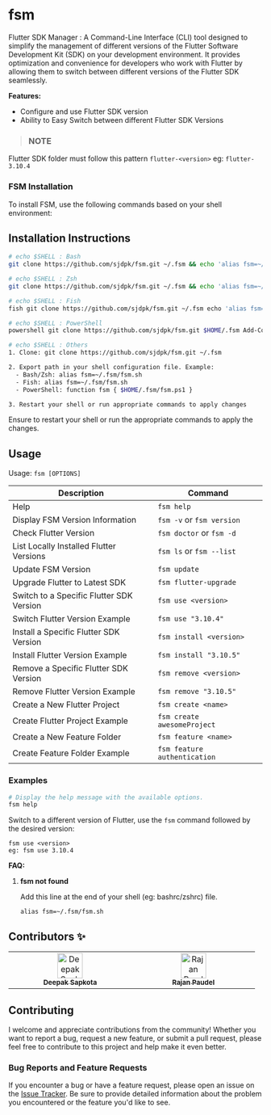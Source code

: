 # fsm

Flutter SDK Manager : A Command-Line Interface (CLI) tool designed to simplify the management of different versions of the Flutter Software Development Kit (SDK) on your development environment. It provides optimization and convenience for developers who work with Flutter by allowing them to switch between different versions of the Flutter SDK seamlessly.

**Features:**

- Configure and use Flutter SDK version
- Ability to Easy Switch between different Flutter SDK Versions 


> ### **NOTE**
Flutter SDK folder must follow this pattern
`flutter-<version>`
eg:  ```flutter-3.10.4```

### FSM Installation

To install FSM, use the following commands based on your shell environment:

## Installation Instructions

```bash
# echo $SHELL : Bash
git clone https://github.com/sjdpk/fsm.git ~/.fsm && echo 'alias fsm=~/.fsm/fsm.sh' >> ~/.bashrc && source ~/.bashrc
```
```bash
# echo $SHELL : Zsh
git clone https://github.com/sjdpk/fsm.git ~/.fsm && echo 'alias fsm=~/.fsm/fsm.sh' >> ~/.zshrc && source ~/.zshrc
```
```bash
# echo $SHELL : Fish
fish git clone https://github.com/sjdpk/fsm.git ~/.fsm echo 'alias fsm=~/.fsm/fsm.sh' >> ~/.config/fish/config.fish source ~/.config/fish/config.fish
```
```bash
# echo $SHELL : PowerShell
powershell git clone https://github.com/sjdpk/fsm.git $HOME/.fsm Add-Content $PROFILE.CurrentUserAllHosts "`nfunction fsm { $HOME/.fsm/fsm.ps1 }"
```
```bash
# echo $SHELL : Others
1. Clone: git clone https://github.com/sjdpk/fsm.git ~/.fsm

2. Export path in your shell configuration file. Example:
  - Bash/Zsh: alias fsm=~/.fsm/fsm.sh
  - Fish: alias fsm=~/.fsm/fsm.sh
  - PowerShell: function fsm { $HOME/.fsm/fsm.ps1 }

3. Restart your shell or run appropriate commands to apply changes
```


Ensure to restart your shell or run the appropriate commands to apply the changes.


## Usage
Usage: `fsm [OPTIONS]`

| Description                                | Command                      |
| ------------------------------------------ | ---------------------------- |
| Help                                       | `fsm help`                   |
| Display FSM Version Information            | `fsm -v` or `fsm version`    |
| Check Flutter Version                      | `fsm doctor` or `fsm -d`     |
| List Locally Installed Flutter Versions    | `fsm ls` or `fsm --list`     |
| Update FSM Version                         | `fsm update`                 |
| Upgrade Flutter to Latest SDK              | `fsm flutter-upgrade`        |
| Switch to a Specific Flutter SDK Version   | `fsm use <version>`          |
| Switch Flutter Version Example             | `fsm use "3.10.4"`           |
| Install a Specific Flutter SDK Version     | `fsm install <version>`      |
| Install Flutter Version Example            | `fsm install "3.10.5"`       |
| Remove a Specific Flutter SDK Version      | `fsm remove <version>`      |
| Remove Flutter Version Example             | `fsm remove "3.10.5"`       |
| Create a New Flutter Project               | `fsm create <name>`          |
| Create Flutter Project Example             | `fsm create awesomeProject`  |
| Create a New Feature Folder                | `fsm feature <name>`         |
| Create Feature Folder Example              | `fsm feature authentication` |

### Examples
```bash
# Display the help message with the available options.
fsm help
```


Switch to a different version of Flutter, use the `fsm` command followed by the desired version:

```
fsm use <version>
eg: fsm use 3.10.4
```

**FAQ:**

1. **fsm not found**
   
	Add this line at the end of your shell (eg: bashrc/zshrc) file.

	`alias fsm=~/.fsm/fsm.sh`

## Contributors ✨

<!-- ALL-CONTRIBUTORS-LIST:START - Do not remove or modify this section -->
<!-- prettier-ignore-start -->
<!-- markdownlint-disable -->
<table>
  <tbody>
    <tr>
      <td align="center" valign="top" width="25%"><a href="https://github.com/sjdpk"><img src="https://avatars.githubusercontent.com/sjdpk?v=4?s=50" width="50px;" alt="Deepak Sapkota"/><br /><sub><b>Deepak Sapkota</b></sub></a><br /></td>
      <td align="center" valign="top" width="25%"><a href="https://github.com/rajan-poudel"><img src="https://avatars.githubusercontent.com/rajan-poudel?v=4?s=50" width="50px;" alt="Rajan Paudel"/><br /><sub><b>Rajan Paudel</b></sub></a><br /></td>
    </tr>
  </tbody>
</table>

## Contributing

I welcome and appreciate contributions from the community! Whether you want to report a bug, request a new feature, or submit a pull request, please feel free to contribute to this project and help make it even better.
 


### Bug Reports and Feature Requests

If you encounter a bug or have a feature request, please open an issue on the [Issue Tracker](https://github.com/sjdpk/fsm/issues). Be sure to provide detailed information about the problem you encountered or the feature you'd like to see.
